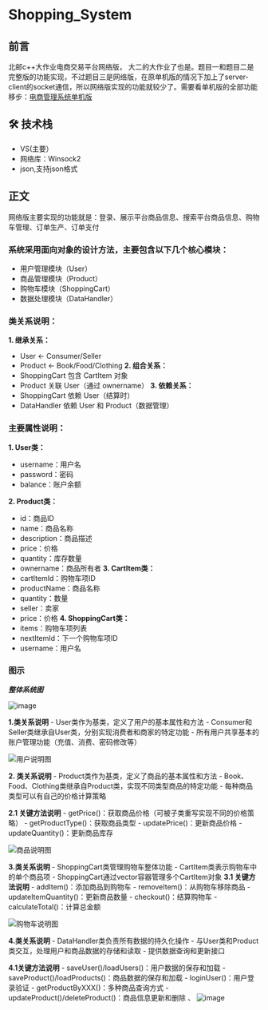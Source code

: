 # Shopping_System
## 前言
北邮c++大作业电商交易平台网络版， 大二的大作业了也是。题目一和题目二是完整版的功能实现，不过题目三是网络版，在原单机版的情况下加上了server-client的socket通信，所以网络版实现的功能就较少了。需要看单机版的全部功能移步：[电商管理系统单机版](https://github.com/Jiangyixan/Shopping-System-StandaloneVersion)

## 🛠️ 技术栈
- VS(主要）
- 网络库：Winsock2
- json,支持json格式
## 正文
网络版主要实现的功能就是：登录、展示平台商品信息、搜索平台商品信息、购物车管理、订单生产、订单支付
### 系统采用面向对象的设计方法，主要包含以下几个核心模块：
- 用户管理模块（User）
- 商品管理模块（Product）
- 购物车模块（ShoppingCart）
- 数据处理模块（DataHandler）
### 类关系说明：
**1. 继承关系：**
   - User <- Consumer/Seller
   - Product <- Book/Food/Clothing
**2. 组合关系：**
   - ShoppingCart 包含 CartItem 对象
   - Product 关联 User（通过 ownername）
**3. 依赖关系：**
   - ShoppingCart 依赖 User（结算时）
   - DataHandler 依赖 User 和 Product（数据管理）
### 主要属性说明：
**1. User类：**
   - username：用户名
   - password：密码
   - balance：账户余额

**2. Product类：**
   - id：商品ID
   - name：商品名称
   - description：商品描述
   - price：价格
   - quantity：库存数量
   - ownername：商品所有者
**3. CartItem类：**
   - cartItemId：购物车项ID
   - productName：商品名称
   - quantity：数量
   - seller：卖家
   - price：价格
**4. ShoppingCart类：**
   - items：购物车项列表
   - nextItemId：下一个购物车项ID
   - username：用户名
### 图示
***整体系统图***

![image](https://github.com/user-attachments/assets/cc8cb39f-d098-4d71-88e8-50b3c0fe227f)

**1.类关系说明**
    - User类作为基类，定义了用户的基本属性和方法
    - Consumer和Seller类继承自User类，分别实现消费者和商家的特定功能
    - 所有用户共享基本的账户管理功能（充值、消费、密码修改等）
    
![用户说明图](https://github.com/user-attachments/assets/ade5d71a-5e5d-4bb4-87bb-abf3549fb55f)

**2. 类关系说明**
    - Product类作为基类，定义了商品的基本属性和方法
    - Book、Food、Clothing类继承自Product类，实现不同类型商品的特定功能
    - 每种商品类型可以有自己的价格计算策略

**2.1 关键方法说明**
    - getPrice()：获取商品价格（可被子类重写实现不同的价格策略）
    - getProductType()：获取商品类型
    - updatePrice()：更新商品价格
    - updateQuantity()：更新商品库存

![商品说明图](https://github.com/user-attachments/assets/2686f018-c9fe-4d5e-a157-807c919ccbd5)

**3.类关系说明**
    - ShoppingCart类管理购物车整体功能
    - CartItem类表示购物车中的单个商品项
    - ShoppingCart通过vector容器管理多个CartItem对象
    **3.1 关键方法说明**
    - addItem()：添加商品到购物车
    - removeItem()：从购物车移除商品
    - updateItemQuantity()：更新商品数量
    - checkout()：结算购物车
    - calculateTotal()：计算总金额

![购物车说明图](https://github.com/user-attachments/assets/d89ee5ae-b6d4-4993-a1b5-4c2234bf0ccf)

**4.类关系说明**
    - DataHandler类负责所有数据的持久化操作
    - 与User类和Product类交互，处理用户和商品数据的存储和读取
    - 提供数据查询和更新接口

   **4.1关键方法说明**
    - saveUser()/loadUsers()：用户数据的保存和加载
    - saveProduct()/loadProducts()：商品数据的保存和加载
    - loginUser()：用户登录验证
    - getProductByXXX()：多种商品查询方式
    - updateProduct()/deleteProduct()：商品信息更新和删除
、
![image](https://github.com/user-attachments/assets/b0c924c8-b7d5-4964-98ef-5f671b5105e3)

